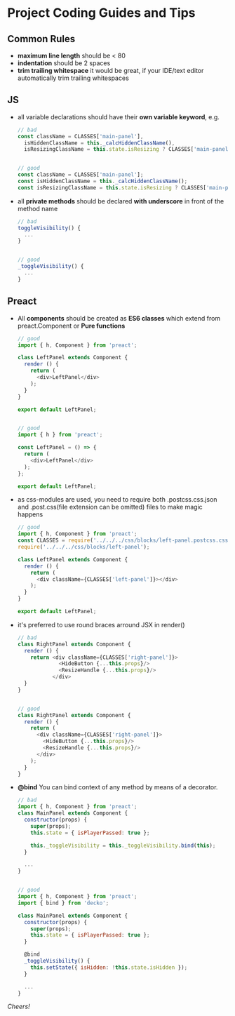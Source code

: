 # Project Coding Guides and Tips

## Common Rules

 - **maximum line length** should be < 80
 - **indentation** should be 2 spaces
 - **trim trailing whitespace** it would be great, if your IDE/text editor automatically trim trailing whitespaces

## JS

  - all variable declarations should have their **own variable keyword**, e.g.
    ```javascript
    // bad
    const className = CLASSES['main-panel'],
      isHiddenClassName = this._calcHiddenClassName(),
      isResizingClassName = this.state.isResizing ? CLASSES['main-panel--is-resizing'] : '';


    // good
    const className = CLASSES['main-panel'];
    const isHiddenClassName = this._calcHiddenClassName();
    const isResizingClassName = this.state.isResizing ? CLASSES['main-panel--is-resizing'] : '';
    ```

- all **private methods** should be declared **with underscore** in front of the method name
    ```javascript
    // bad
    toggleVisibility() {
      ...
    }


    // good
    _toggleVisibility() {
      ...
    }
    ```

## Preact

- All **components** should be created as **ES6 classes** which extend from preact.Component or **Pure functions**
    ```javascript
    // good
    import { h, Component } from 'preact';

    class LeftPanel extends Component {
      render () {
        return (
          <div>LeftPanel</div>
        );
      }
    }

    export default LeftPanel;


    // good
    import { h } from 'preact';

    const LeftPanel = () => {
      return (
        <div>LeftPanel</div>
      );
    };

    export default LeftPanel;
    ```

- as css-modules are used, you need to require both .postcss.css.json and
 .post.css(file extension can be omitted) files to make magic happens
    ```javascript
    // good
    import { h, Component } from 'preact';
    const CLASSES = require('../../../css/blocks/left-panel.postcss.css.json');
    require('../../../css/blocks/left-panel');

    class LeftPanel extends Component {
      render () {
        return (
          <div className={CLASSES['left-panel']}></div>
        );
      }
    }

    export default LeftPanel;
    ```

- it's preferred to use round braces arround JSX in render()
    ```javascript
    // bad
    class RightPanel extends Component {
      render () {
        return <div className={CLASSES['right-panel']}>
                 <HideButton {...this.props}/>
                 <ResizeHandle {...this.props}/>
               </div>
      }
    }


    // good
    class RightPanel extends Component {
      render () {
        return (
          <div className={CLASSES['right-panel']}>
            <HideButton {...this.props}/>
            <ResizeHandle {...this.props}/>
          </div>
        );
      }
    }
    ```

- **@bind** You can bind context of any method by means of a decorator.
    ```javascript
    // bad
    import { h, Component } from 'preact';
    class MainPanel extends Component {
      constructor(props) {
        super(props);
        this.state = { isPlayerPassed: true };

        this._toggleVisibility = this._toggleVisibility.bind(this);
      }

      ...
    }


    // good
    import { h, Component } from 'preact';
    import { bind } from 'decko';

    class MainPanel extends Component {
      constructor(props) {
        super(props);
        this.state = { isPlayerPassed: true };
      }

      @bind
      _toggleVisibility() {
        this.setState({ isHidden: !this.state.isHidden });
      }

      ...
    }
    ```

*Cheers!*
